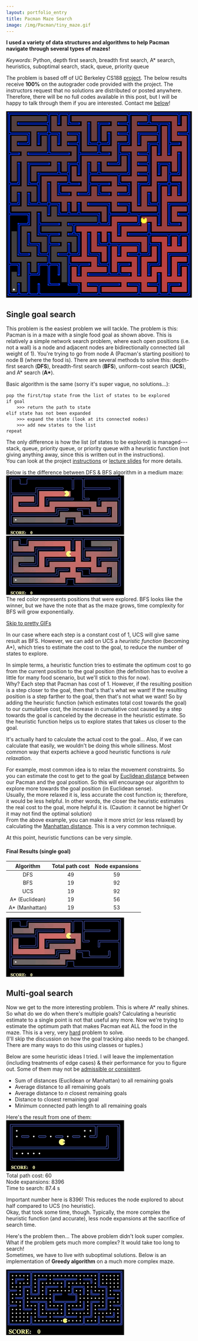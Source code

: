 ```yaml
---
layout: portfolio_entry
title: Pacman Maze Search
image: /img/Pacman/tiny_maze.gif
---
```


**I used a variety of data structures and algorithms to help Pacman navigate through several types of mazes!**

*Keywords*: Python, depth first search, breadth first search, A* search, heuristics, suboptimal search, stack, queue, priority queue

The problem is based off of UC Berkeley CS188 [project](http://ai.berkeley.edu/search.html).  The below results receive **100%** on the autograder code provided with the project.  The instructors request that no solutions are distributed or posted anywhere.  Therefore, there will be no full codes available in this post, but I will be happy to talk through them if you are interested.  Contact me [below](#contact)!

![](/img/Pacman/maze.png)
## Single goal search
This problem is the easiest problem we will tackle.  The problem is this: Pacman is in a maze with a single food goal as shown above.  This is relatively a simple network search problem, where each open positions (i.e. not a wall) is a node and adjacent nodes are bidirectionally connected (all weight of 1).  You're trying to go from node A (Pacman's starting position) to node B (where the food is).
There are several methods to solve this: depth-first search (**DFS**), breadth-first search (**BFS**), uniform-cost search (**UCS**), and A* search (<b>A&ast;</b>).

Basic algorithm is the same (sorry it's super vague, no solutions...):
```
pop the first/top state from the list of states to be explored
if goal
    >>> return the path to state
elif state has not been expanded
    >>> expand the state (look at its connected nodes)
    >>> add new states to the list
repeat
```  
The only difference is how the list (of states to be explored) is managed---stack, queue, priority queue, or priority queue with a heuristic function (not giving anything away, since this is written out in the instructions).  
You can look at the project [instructions](http://ai.berkeley.edu/search.html) or [lecture slides](http://ai.berkeley.edu/lecture_slides.html) for more details.

Below is the difference between DFS & BFS algorithm in a medium maze:  
![DFS](/img/Pacman/medium_maze_dfs.gif "DFS finds a solution fast, but it's often not optimal")
![BFS](/img/Pacman/medium_maze_bfs.gif "BFS will always find an optimal solution, but searches a lot")  
The red color represents positions that were explored.  BFS looks like the winner, but we have the note that as the maze grows, time complexity for BFS will grow exponentially.

[Skip to pretty GIFs](#final-results-single-goal)

In our case where each step is a constant cost of 1, UCS will give same result as BFS.  However, we can add on UCS a *heuristic function* (becoming A*), which tries to estimate the cost to the goal, to reduce the number of states to explore.

In simple terms, a heuristic function tries to estimate the optimum cost to go from the current position to the goal position (the definition has to evolve a little for many food scenario, but we'll stick to this for now).  
Why?  Each step that Pacman has cost of 1.  However, if the resulting position is a step closer to the goal, then that's that's what we want!  If the resulting position is a step farther to the goal, then that's not what we want!  So by adding the heuristic function (which estimates total cost towards the goal) to our cumulative cost, the increase in cumulative cost caused by a step towards the goal is canceled by the decrease in the heuristic estimate.  So the heuristic function helps us to explore states that takes us closer to the goal.

It's actually hard to calculate the actual cost to the goal... Also, if we can calculate that easily, we wouldn't be doing this whole silliness.  Most common way that experts achieve a good heuristic functions is *rule relaxation*.

For example, most common idea is to relax the movement constraints.  So you can estimate the cost to get to the goal by [Euclidean distance](https://en.wikipedia.org/wiki/Euclidean_distance 'Hypotenuse!') between our Pacman and the goal position.  So this will encourage our algorithm to explore more towards the goal position (in Euclidean sense).  
Usually, the more relaxed it is, less accurate the cost function is; therefore, it would be less helpful.  In other words, the closer the heuristic estimates the real cost to the goal, more helpful it is.  (Caution: it cannot be higher! Or it may not find the optimal solution)  
From  the above example, you can make it more strict (or less relaxed) by calculating the [Manhattan distance](https://en.wiktionary.org/wiki/Manhattan_distance).  This is a very common technique.

At this point, heuristic functions can be very simple.  

#### Final Results (single goal)

| Algorithm | Total path cost | Node expansions |
| :---: | :---: | :---: |
| DFS | 49 | 59 |
| BFS | 19 | 92 |
| UCS | 19 | 92 |
| A* (Euclidean) | 19 | 56 |
| A* (Manhattan) | 19 | 53 |

![AStar](/img/Pacman/medium_maze_astar.gif "AStar searches less AND finds an optimal solution")  

## Multi-goal search
Now we get to the more interesting problem.  This is where A* really shines.  So what do we do when there's multiple goals?  Calculating a heuristic estimate to a single point is not that useful any more.  Now we're trying to estimate the optimum path that makes Pacman eat ALL the food in the maze.  This is a very, very [hard](https://en.wikipedia.org/wiki/Travelling_salesman_problem 'NP-hard') problem to solve.  
(I'll skip the discussion on how the goal tracking also needs to be changed.  There are many ways to do this using classes or tuples.)

Below are some heuristic ideas I tried.  I will leave the implementation (including treatments of edge cases) & their performance for you to figure out.  Some of them may not be [admissible or consistent](http://ai.berkeley.edu/search.html#Q6).
- Sum of distances (Euclidean or Manhattan) to all remaining goals
- Average distance to all remaining goals
- Average distance to *n* closest remaining goals
- Distance to closest remaining goal
- Minimum connected path length to all remaining goals

Here's the result from one of them:  
![Tricky Search](/img/Pacman/tricky_search_astar.gif "Nom nom nom.")  
Total path cost: 60  
Node expansions: 8396  
Time to search: 87.4 s

Important number here is 8396! This reduces the node explored to about half compared to UCS (no heuristic).  
Okay, that took some time, though.  Typically, the more complex the heuristic function (and accurate), less node expansions at the sacrifice of search time.

Here's the problem then... The above problem didn't look super complex.  What if the problem gets much more complex?  It would take too long to search!  
Sometimes, we have to live with suboptimal solutions.  Below is an implementation of **Greedy algorithm** on a much more complex maze.

![Greedy search](/img/Pacman/big_search_greedy.gif "She's 10x faster here. Look at her go!")
